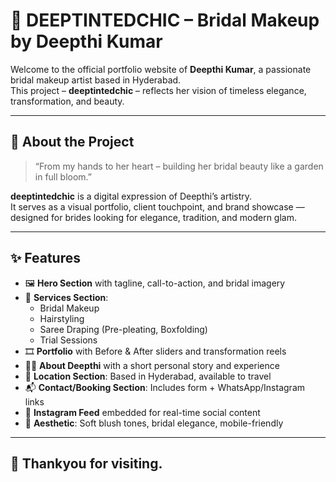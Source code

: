 # 💄 DEEPTINTEDCHIC – Bridal Makeup by Deepthi Kumar

Welcome to the official portfolio website of **Deepthi Kumar**, a passionate bridal makeup artist based in Hyderabad.  
This project – **deeptintedchic** – reflects her vision of timeless elegance, transformation, and beauty.

---

## 🌸 About the Project

> “From my hands to her heart – building her bridal beauty like a garden in full bloom.”

**deeptintedchic** is a digital expression of Deepthi’s artistry.  
It serves as a visual portfolio, client touchpoint, and brand showcase — designed for brides looking for elegance, tradition, and modern glam.

---

## ✨ Features

- 🖼️ **Hero Section** with tagline, call-to-action, and bridal imagery
- 💄 **Services Section**: 
  - Bridal Makeup  
  - Hairstyling  
  - Saree Draping (Pre-pleating, Boxfolding)  
  - Trial Sessions
- 🎞️ **Portfolio** with Before & After sliders and transformation reels
- 👩‍🎨 **About Deepthi** with a short personal story and experience
- 📍 **Location Section**: Based in Hyderabad, available to travel
- 📬 **Contact/Booking Section**: Includes form + WhatsApp/Instagram links
- 📱 **Instagram Feed** embedded for real-time social content
- 🎨 **Aesthetic**: Soft blush tones, bridal elegance, mobile-friendly

---

## 💝 Thankyou for visiting.
